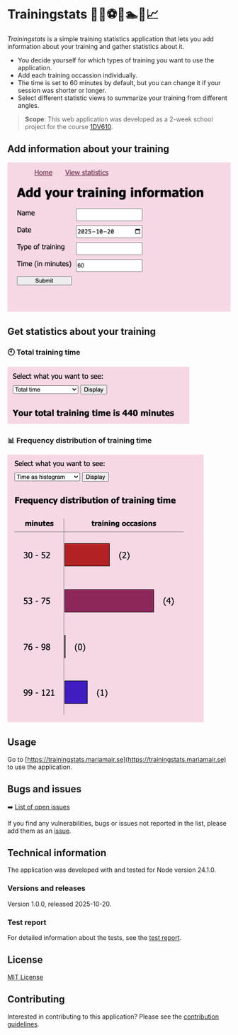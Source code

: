 # Trainingstats 🚴🏀⚽🎾🏊🏃📈 
_Trainingstats_ is a simple training statistics application that lets you add information about your training and gather statistics about it.  

- You decide yourself for which types of training you want to use the application. 
- Add each training occassion individually.
- The time is set to 60 minutes by default, but you can change it if your session was shorter or longer.
- Select different statistic views to summarize your training from different angles. 


> **Scope**: This web application was developed as a 2-week school project for the course [1DV610](https://coursepress.lnu.se/kurs/introduktion-till-mjukvarukvalitet/).


## Add information about your training
![Add training information](.readme/img/screenshot-add-training-information.png)

## Get statistics about your training

### 🕙 Total training time
![View total training time](.readme/img/screenshot-view-total-time.png)  

### 📊 Frequency distribution of training time
![View histogram](.readme/img/screenshot-view-histogram.png)

## Usage
Go to [https://trainingstats.mariamair.se](https://trainingstats.mariamair.se) to use the application.

## Bugs and issues
➡️ [List of open issues](https://github.com/mariamair/trainingstats/issues)

If you find any vulnerabilities, bugs or issues not reported in the list, please add them as an [issue](.readme/requestForChange.md).

## Technical information
The application was developed with and tested for Node version 24.1.0.

### Versions and releases
Version 1.0.0, released 2025-10-20.

### Test report
For detailed information about the tests, see the [test report](./test/reports/testreport.md).

## License
[MIT License](LICENSE)

## Contributing
Interested in contributing to this application? Please see the [contribution guidelines](CONTRIBUTING.md).